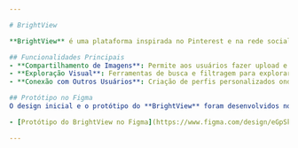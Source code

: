 ```yaml
---

# BrightView

**BrightView** é uma plataforma inspirada no Pinterest e na rede social BlueSky, dedicada ao compartilhamento de imagens e experiências da vida universitária na **UTFPR**. O foco é permitir que estudantes, professores e a comunidade acadêmica compartilhem paisagens e momentos únicos do ambiente universitário, promovendo uma interação visual e uma conexão com a vida no campus.

## Funcionalidades Principais
- **Compartilhamento de Imagens**: Permite aos usuários fazer upload e compartilhar fotos que capturam momentos e lugares da universidade.
- **Exploração Visual**: Ferramentas de busca e filtragem para explorar imagens e tópicos relacionados à vida universitária.
- **Conexão com Outros Usuários**: Criação de perfis personalizados onde cada usuário pode gerenciar suas postagens e interagir com outras publicações.

## Protótipo no Figma
O design inicial e o protótipo do **BrightView** foram desenvolvidos no Figma. Para conferir o design do projeto, acesse o link abaixo:

- [Protótipo do BrightView no Figma](https://www.figma.com/design/eGpSkkszHrlkWtXbCDNq3X/BrightView?node-id=19-7&t=2pPzkPAov4nHgNSu-1)

---
```


